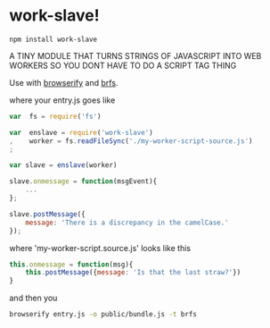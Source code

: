 # work-slave!

```
npm install work-slave
```

A TINY MODULE THAT TURNS STRINGS OF JAVASCRIPT INTO WEB WORKERS SO YOU DONT HAVE TO DO A SCRIPT TAG THING

Use with [browserify](http://github.com/substack/browserify) and [brfs](http://github.com/substack/brfs).

where your entry.js goes like
```js
var  fs = require('fs')

var  enslave = require('work-slave')
,    worker = fs.readFileSync('./my-worker-script-source.js')
;

var slave = enslave(worker)

slave.onmessage = function(msgEvent){
	...
};

slave.postMessage({
	message: 'There is a discrepancy in the camelCase.'
});
```

where 'my-worker-script.source.js' looks like this

```js
this.onmessage = function(msg){
	this.postMessage({message: 'Is that the last straw?'})
}
```

and then you 
```bash
browserify entry.js -o public/bundle.js -t brfs
```